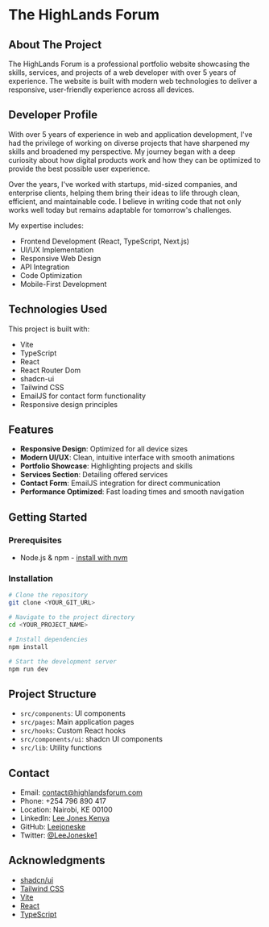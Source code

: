 
# The HighLands Forum

## About The Project

The HighLands Forum is a professional portfolio website showcasing the skills, services, and projects of a web developer with over 5 years of experience. The website is built with modern web technologies to deliver a responsive, user-friendly experience across all devices.

## Developer Profile

With over 5 years of experience in web and application development, I've had the privilege of working on diverse projects that have sharpened my skills and broadened my perspective. My journey began with a deep curiosity about how digital products work and how they can be optimized to provide the best possible user experience.

Over the years, I've worked with startups, mid-sized companies, and enterprise clients, helping them bring their ideas to life through clean, efficient, and maintainable code. I believe in writing code that not only works well today but remains adaptable for tomorrow's challenges.

My expertise includes:

- Frontend Development (React, TypeScript, Next.js)
- UI/UX Implementation
- Responsive Web Design
- API Integration
- Code Optimization
- Mobile-First Development

## Technologies Used

This project is built with:

- Vite
- TypeScript
- React
- React Router Dom
- shadcn-ui
- Tailwind CSS
- EmailJS for contact form functionality
- Responsive design principles

## Features

- **Responsive Design**: Optimized for all device sizes
- **Modern UI/UX**: Clean, intuitive interface with smooth animations
- **Portfolio Showcase**: Highlighting projects and skills
- **Services Section**: Detailing offered services
- **Contact Form**: EmailJS integration for direct communication
- **Performance Optimized**: Fast loading times and smooth navigation

## Getting Started

### Prerequisites

- Node.js & npm - [install with nvm](https://github.com/nvm-sh/nvm#installing-and-updating)

### Installation

```sh
# Clone the repository
git clone <YOUR_GIT_URL>

# Navigate to the project directory
cd <YOUR_PROJECT_NAME>

# Install dependencies
npm install

# Start the development server
npm run dev
```

## Project Structure

- `src/components`: UI components 
- `src/pages`: Main application pages
- `src/hooks`: Custom React hooks
- `src/components/ui`: shadcn UI components
- `src/lib`: Utility functions

## Contact

- Email: contact@highlandsforum.com
- Phone: +254 796 890 417
- Location: Nairobi, KE 00100
- LinkedIn: [Lee Jones Kenya](https://www.linkedin.com/in/lee-jones-kenya-630a00347)
- GitHub: [Leejoneske](https://github.com/Leejoneske)
- Twitter: [@LeeJoneske1](https://x.com/LeeJoneske1)

## Acknowledgments

- [shadcn/ui](https://ui.shadcn.com/)
- [Tailwind CSS](https://tailwindcss.com/)
- [Vite](https://vitejs.dev/)
- [React](https://react.dev/)
- [TypeScript](https://www.typescriptlang.org/)
